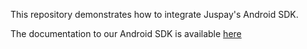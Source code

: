 This repository demonstrates how to integrate Juspay's Android SDK.

The documentation to our Android SDK is available [here](https://docs.hdfcbank.juspay.in/hypercheckout-mobile-sdk/android)
